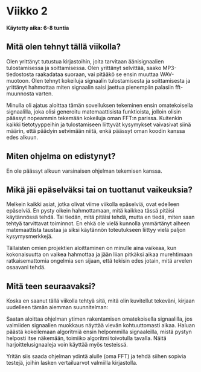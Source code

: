 # Viikko 2

**Käytetty aika: 6-8 tuntia**

## Mitä olen tehnyt tällä viikolla?

Olen yrittänyt tutustua kirjastoihin, joita tarvitaan äänisignaalien tulostamisessa ja soittamisessa. Olen yrittänyt selvittää, saako MP3-tiedostosta raakadataa suoraan, vai pitääkö se ensin muuttaa WAV-muotoon. Olen tehnyt kokeiluja signaalin tulostamisesta ja soittamisesta ja yrittänyt hahmottaa miten signaalin saisi jaettua pienempiin palasiin fft-muunnosta varten.

Minulla oli ajatus aloittaa tämän sovelluksen tekeminen ensin omatekoisella signaalilla, joka olisi generoitu matemaattisista funktioista, jolloin olisin päässyt nopeammin tekemään kokeiluja oman FFT:n parissa. Kuitenkin kaikki tietotyyppeihin ja tulostamiseen liittyvät kysymykset vaivasivat siinä määrin, että päädyin setvimään niitä, enkä päässyt oman koodin kanssa edes alkuun.

## Miten ohjelma on edistynyt?

En ole päässyt alkuun varsinaisen ohjelman tekemisen kanssa.

## Mikä jäi epäselväksi tai on tuottanut vaikeuksia?

Melkein kaikki asiat, jotka olivat viime viikolla epäselviä, ovat edelleen epäselviä. En pysty oikein hahmottamaan, mitä kaikkea tässä pitäisi käytännössä tehdä. Tai tiedän, mitä pitäisi tehdä, mutta en tiedä, miten saan tehtyä tarvittavat toiminnot. En ehkä ole vielä kunnolla ymmärtänyt aiheen matemaattista taustaa ja siksi käytännön toteutukseen liittyy vielä paljon kysymysmerkkejä.

Tällaisten omien projektien aloittaminen on minulle aina vaikeaa, kun kokonaisuutta on vaikea hahmottaa ja jään liian pitkäksi aikaa murehtimaan ratkaisemattomia ongelmia sen sijaan, että tekisin edes jotain, mitä arvelen osaavani tehdä.

## Mitä teen seuraavaksi?

Koska en saanut tällä viikolla tehtyä sitä, mitä olin kuvitellut tekeväni, kirjaan uudelleen tämän aiemman suunnitelman: 

Saatan aloittaa ohjelman ytimen rakentamisen omatekoisella signaalilla, jos valmiiden signaalien muokkaus
näyttää vievän kohtuuttomasti aikaa. Haluan päästä kokeilemaan algoritmiä ensin helpommilla signaaleilla,
mistä pystyn helposti itse näkemään, toimiiko algoritmi toivotulla tavalla. Näitä harjoittelusignaaleja
voin käyttää myös testeissä.

Yritän siis saada ohjelman ydintä alulle (oma FFT) ja tehdä siihen sopivia testejä, joihin lasken vertailuarvot valmiilla kirjastolla.
